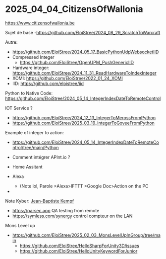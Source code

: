 # 2025_04_04_CitizensOfWallonia
https://www.citizensofwallonia.be


Sujet de base
-https://github.com/EloiStree/2024_08_29_ScratchToWarcraft


Autre:
- https://github.com/EloiStree/2024_05_17_BasicPythonUdpWebsocketIID
- Compressed Integer
  -  https://github.com/EloiStree/OpenUPM_PushGenericIID
- Hardware integer: https://github.com/EloiStree/2024_11_31_ReadHardwareToIndexInteger
- XOMI: https://github.com/EloiStree/2022_01_24_XOMI
- IID: https://github.com/eloistree/iid


Python to Native Code:
https://github.com/EloiStree/2024_05_14_IntegerIndexDateToRemoteControl

IOT Service ?
- https://github.com/EloiStree/2024_12_13_IntegerToMerossFromPython
- https://github.com/EloiStree/2025_03_19_IntegerToGoveeFromPython

Example of integer to action:
- https://github.com/EloiStree/2024_05_14_IntegerIndexDateToRemoteControl/tree/main/Python

- Comment intégrer APInt.io ?
 - Home Assitant
 - Alexa
   - (Note lol, Parole >Alexa>IFTTT >Google Doc>Action on the PC 
 - 


Note Kyber:  [Jean-Baptiste Kempf](https://www.youtube.com/watch?v=0Vtg245ZDbU)
- https://parsec.app QA testing from remote
- https://symless.com/synergy control compteur on the LAN

Mons Level up
- https://github.com/EloiStree/2025_02_03_MonsLevelUpInGroup/tree/main
  -  https://github.com/EloiStree/HelloSharpForUnity3D/issues
  -  https://github.com/EloiStree/HelloUnityKeywordForJunior
